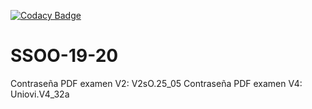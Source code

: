 [![Codacy Badge](https://api.codacy.com/project/badge/Grade/01064553b3614bc9b7fefbf5814a6c8b)](https://www.codacy.com?utm_source=github.com&amp;utm_medium=referral&amp;utm_content=UO247346/SSOO-19-20&amp;utm_campaign=Badge_Grade)
# SSOO-19-20


Contraseña PDF examen V2: V2sO.25_05
Contraseña PDF examen V4: Uniovi.V4_32a